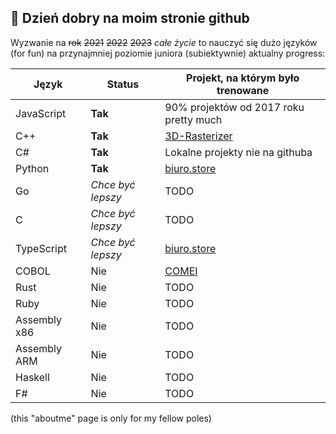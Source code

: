 
## 🤠 Dzień dobry na moim stronie github 

Wyzwanie na ~~rok~~  ~~2021~~ ~~2022~~ ~~2023~~ *całe życie*
to nauczyć się dużo języków (for fun) na przynajmniej poziomie juniora (subiektywnie)
aktualny progress: 

| Język | Status | Projekt, na którym było trenowane |
| --------- | -------- | -------- |
| JavaScript | **Tak** | 90% projektów od 2017 roku pretty much |
| C++ | **Tak** | [3D-Rasterizer](https://github.com/antonigoles/3D-Rasterizer) |
| C# | **Tak** | Lokalne projekty nie na githuba |
| Python | **Tak** | [biuro.store](https://biuro.store)  |
| Go  | *Chce być lepszy* | TODO |
| C | *Chce być lepszy* | TODO |
| TypeScript  | *Chce być lepszy*| [biuro.store](https://biuro.store) |
| COBOL | Nie | [COMEI](https://github.com/antonigoles/COMEI) |
| Rust | Nie | TODO |
| Ruby | Nie | TODO |
| Assembly x86 | Nie | TODO |
| Assembly ARM | Nie | TODO |
| Haskell  | Nie | TODO |
| F#  | Nie | TODO |


(this "aboutme" page is only for my fellow poles) 
